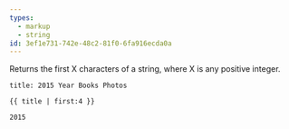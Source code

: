 ```yaml
---
types:
  - markup
  - string
id: 3ef1e731-742e-48c2-81f0-6fa916ecda0a
---
```

Returns the first X characters of a string, where X is any positive integer.

```.language-yaml
title: 2015 Year Books Photos
```

```
{{ title | first:4 }}
```

```.language-output
2015
```
